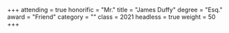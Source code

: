 +++
attending = true
honorific = "Mr."
title     = "James Duffy"
degree    = "Esq."
award     = "Friend"
category  = ""
class     = 2021
headless  = true
weight    = 50
+++
